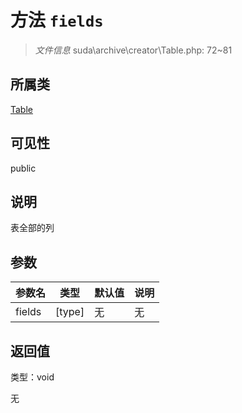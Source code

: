 # 方法 `fields`

> *文件信息* suda\archive\creator\Table.php: 72~81

## 所属类 

[Table](../Table.md)

## 可见性

 public 

## 说明

表全部的列


## 参数


| 参数名 | 类型 | 默认值 | 说明 |
|--------|-----|-------|-------|
| fields |  [type] | 无 | 无 |



## 返回值

类型：void

无

